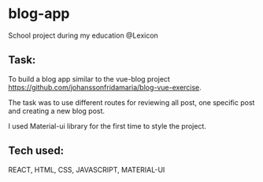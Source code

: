 # blog-app 
School project during my education @Lexicon

## Task:

To build a blog app similar to the vue-blog project https://github.com/johanssonfridamaria/blog-vue-exercise.

The task was to use different routes for reviewing all post, one specific post and creating a new blog post. 

I used Material-ui library for the first time to style the project.

## Tech used: 
REACT, HTML, CSS, JAVASCRIPT, MATERIAL-UI
